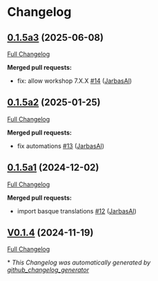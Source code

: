 # Changelog

## [0.1.5a3](https://github.com/OpenVoiceOS/ovos-skill-pyradios/tree/0.1.5a3) (2025-06-08)

[Full Changelog](https://github.com/OpenVoiceOS/ovos-skill-pyradios/compare/0.1.5a2...0.1.5a3)

**Merged pull requests:**

- fix: allow workshop 7.X.X [\#14](https://github.com/OpenVoiceOS/ovos-skill-pyradios/pull/14) ([JarbasAl](https://github.com/JarbasAl))

## [0.1.5a2](https://github.com/OpenVoiceOS/ovos-skill-pyradios/tree/0.1.5a2) (2025-01-25)

[Full Changelog](https://github.com/OpenVoiceOS/ovos-skill-pyradios/compare/0.1.5a1...0.1.5a2)

**Merged pull requests:**

- fix automations [\#13](https://github.com/OpenVoiceOS/ovos-skill-pyradios/pull/13) ([JarbasAl](https://github.com/JarbasAl))

## [0.1.5a1](https://github.com/OpenVoiceOS/ovos-skill-pyradios/tree/0.1.5a1) (2024-12-02)

[Full Changelog](https://github.com/OpenVoiceOS/ovos-skill-pyradios/compare/V0.1.4...0.1.5a1)

**Merged pull requests:**

- import basque translations [\#12](https://github.com/OpenVoiceOS/ovos-skill-pyradios/pull/12) ([JarbasAl](https://github.com/JarbasAl))

## [V0.1.4](https://github.com/OpenVoiceOS/ovos-skill-pyradios/tree/V0.1.4) (2024-11-19)

[Full Changelog](https://github.com/OpenVoiceOS/ovos-skill-pyradios/compare/0.1.4...V0.1.4)



\* *This Changelog was automatically generated by [github_changelog_generator](https://github.com/github-changelog-generator/github-changelog-generator)*
